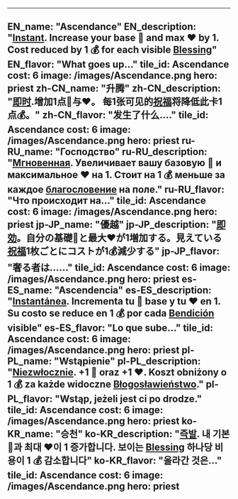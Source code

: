 ---

EN_name: "Ascendance"
EN_description: "<u><u>Instant</u></u>. Increase your base 🔸 and max ❤️ by 1. Cost reduced by 1 💰 for each visible <u>Blessing</u>"
EN_flavor: "What goes up..."
tile_id: Ascendance
cost: 6
image: /images/Ascendance.png
hero: priest
zh-CN_name: "升腾"
zh-CN_description: "<u><u>即时</u></u>.增加1点🔸与❤️。 每1张可见的<u>祝福</u>将降低此卡1点💰。"
zh-CN_flavor: "发生了什么...."
tile_id: Ascendance
cost: 6
image: /images/Ascendance.png
hero: priest
ru-RU_name: "Господство"
ru-RU_description: "<u><u>Мгновенная</u></u>. Увеличивает вашу базовую 🔸 и максимальное ❤️ на 1. Стоит на 1 💰 меньше за каждое <u>благословение</u> на поле."
ru-RU_flavor: "Что происходит на..."
tile_id: Ascendance
cost: 6
image: /images/Ascendance.png
hero: priest
jp-JP_name: "優越"
jp-JP_description: "<u><u>即効</u></u>。自分の基礎🔸と最大❤️が1増加する。見えている<u>祝福</u>1枚ごとにコストが1💰減少する"
jp-JP_flavor: "奢る者は……"
tile_id: Ascendance
cost: 6
image: /images/Ascendance.png
hero: priest
es-ES_name: "Ascendencia"
es-ES_description: "<u><u>Instantánea</u></u>. Incrementa tu 🔸 base y tu ❤️ en 1. Su costo se reduce en 1 💰 por cada <u>Bendición</u> visible"
es-ES_flavor: "Lo que sube..."
tile_id: Ascendance
cost: 6
image: /images/Ascendance.png
hero: priest
pl-PL_name: "Wstąpienie"
pl-PL_description: "<u><u>Niezwłocznie</u></u>. +1 🔸 oraz +1 ❤️. Koszt obniżony o 1 💰 za każde widoczne <u>Błogosławieństwo</u>."
pl-PL_flavor: "Wstąp, jeżeli jest ci po drodze."
tile_id: Ascendance
cost: 6
image: /images/Ascendance.png
hero: priest
ko-KR_name: "승천"
ko-KR_description: "<u><u>즉발</u></u>. 내 기본 🔸과 최대 ❤️이 1 증가합니다. 보이는 <u>Blessing</u> 하나당 비용이 1 💰 감소합니다"
ko-KR_flavor: "올라간 것은..."
tile_id: Ascendance
cost: 6
image: /images/Ascendance.png
hero: priest
---